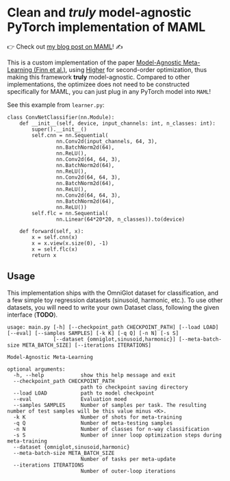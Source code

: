 # Clean and *truly* model-agnostic PyTorch implementation of MAML

:point_right: Check out [my blog post on
MAML](https://notes.theomorales.com/Meta-Learning/A+Gentle+Introduction+to+Meta-Learning)! :writing_hand:

This is a custom implementation of the paper [Model-Agnostic Meta-Learning (Finn et
al.)](https://arxiv.org/abs/1703.03400), using [Higher](https://github.com/facebookresearch/higher)
for second-order optimization, thus making this framework **truly** model-agnostic. Compared to
other implementations, the optimizee does not need to be constructed specifically for MAML, you can just plug in
any PyTorch model into `MAML`!

See this example from `learner.py`:

```
class ConvNetClassifier(nn.Module):
    def __init__(self, device, input_channels: int, n_classes: int):
        super().__init__()
        self.cnn = nn.Sequential(
                nn.Conv2d(input_channels, 64, 3),
                nn.BatchNorm2d(64),
                nn.ReLU(),
                nn.Conv2d(64, 64, 3),
                nn.BatchNorm2d(64),
                nn.ReLU(),
                nn.Conv2d(64, 64, 3),
                nn.BatchNorm2d(64),
                nn.ReLU(),
                nn.Conv2d(64, 64, 3),
                nn.BatchNorm2d(64),
                nn.ReLU())
        self.flc = nn.Sequential(
                nn.Linear(64*20*20, n_classes)).to(device)

    def forward(self, x):
        x = self.cnn(x)
        x = x.view(x.size(0), -1)
        x = self.flc(x)
        return x
```


## Usage

This implementation ships with the OmniGlot dataset for classification, and a few simple toy regression datasets (sinusoid, harmonic, etc.).
To use other datasets, you will need to write your own Dataset class, following the given interface (**TODO**).

```
usage: main.py [-h] [--checkpoint_path CHECKPOINT_PATH] [--load LOAD] [--eval] [--samples SAMPLES] [-k K] [-q Q] [-n N] [-s S]
               [--dataset {omniglot,sinusoid,harmonic}] [--meta-batch-size META_BATCH_SIZE] [--iterations ITERATIONS]

Model-Agnostic Meta-Learning

optional arguments:
  -h, --help            show this help message and exit
  --checkpoint_path CHECKPOINT_PATH
                        path to checkpoint saving directory
  --load LOAD           path to model checkpoint
  --eval                Evaluation moed
  --samples SAMPLES     Number of samples per task. The resulting number of test samples will be this value minus <K>.
  -k K                  Number of shots for meta-training
  -q Q                  Number of meta-testing samples
  -n N                  Number of classes for n-way classification
  -s S                  Number of inner loop optimization steps during meta-training
  --dataset {omniglot,sinusoid,harmonic}
  --meta-batch-size META_BATCH_SIZE
                        Number of tasks per meta-update
  --iterations ITERATIONS
                        Number of outer-loop iterations
```
